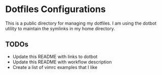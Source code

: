 Dotfiles Configurations
=======================

This is a public directory for managing my dotfiles. I am using the dotbot utility to maintain the symlinks in my home directory.

TODOs
-----

 * Update this README with links to dotbot
 * Update this README with workflow description
 * Create a list of vimrc examples that I like 
